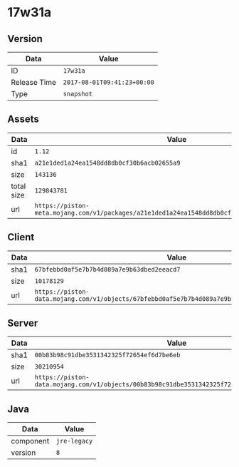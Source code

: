 # 17w31a

## Version

|**Data**        | **Value**                 |
|----------------|-------------------------|
| ID   | ```17w31a```   |
| Release Time   | ```2017-08-01T09:41:23+00:00```   |
| Type   | ```snapshot```   |

## Assets

|**Data**        | **Value**                 |
|----------------|-------------------------|
| id   | ```1.12```   |
| sha1   | ```a21e1ded1a24ea1548dd8db0cf30b6acb02655a9```   |
| size   | ```143136```   |
| total size  | ```129843781```  |
| url       | ```https://piston-meta.mojang.com/v1/packages/a21e1ded1a24ea1548dd8db0cf30b6acb02655a9/1.12.json``` |

## Client

|**Data**        | **Value**                 |
|----------------|-------------------------|
| sha1   | ```67bfebbd0af5e7b7b4d089a7e9b63dbed2eeacd7```   |
| size   | ```10178129```   |
| url       | ```https://piston-data.mojang.com/v1/objects/67bfebbd0af5e7b7b4d089a7e9b63dbed2eeacd7/client.jar``` |

## Server

|**Data**        | **Value**                 |
|----------------|-------------------------|
| sha1   | ```00b83b98c91dbe3531342325f72654ef6d7be6eb```   |
| size   | ```30210954```   |
| url       | ```https://piston-data.mojang.com/v1/objects/00b83b98c91dbe3531342325f72654ef6d7be6eb/server.jar``` |

## Java

|**Data**        | **Value**                 |
|----------------|-------------------------|
| component   | ```jre-legacy```   |
| version   | ```8```   |